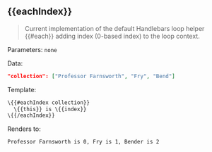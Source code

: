 ## \{{eachIndex}}

> Current implementation of the default Handlebars loop helper \{{#each}} adding index (0-based index) to the loop context.

Parameters: `none`

Data:

```json
"collection": ["Professor Farnsworth", "Fry", "Bend"]
```
Template:

```handlebars
\{{#eachIndex collection}}
  \{{this}} is \{{index}}
\{{/eachIndex}}
```

Renders to:

```
Professor Farnsworth is 0, Fry is 1, Bender is 2
```
